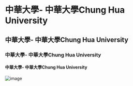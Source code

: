 # 中華大學- 中華大學Chung Hua University
## 中華大學- 中華大學Chung Hua University
### 中華大學- 中華大學Chung Hua University
#### 中華大學- 中華大學Chung Hua University

![image](https://github.com/user-attachments/assets/2f4f9b7b-3ffc-4805-9659-c2f5178d022f)
